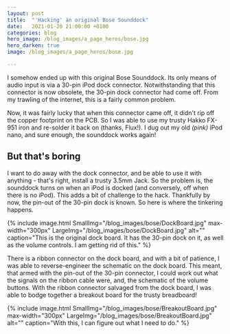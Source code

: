 ```yaml
---
layout: post
title:  "'Hacking' an original Bose Sounddock"
date:   2021-01-20 21:00:00 +0100
categories: blog
hero_image: /blog_images/a_page_heros/bose.jpg
hero_darken: true
image: /blog_images/a_page_heros/bose.jpg

---
```

I somehow ended up with this original Bose Sounddock. Its only means of audio input is via a 30-pin iPod dock connector. Notwithstanding that this connector is now obsolete, the 30-pin dock connector had come off. From my trawling of the internet, this is a fairly common problem.

Now, it was fairly lucky that when this connector came off, it didn't rip off the copper footprint on the PCB. So I was able to use my trusty Hakko FX-951 iron and re-solder it back on (thanks, Flux!). I dug out my old *(pink)* iPod nano, and sure enough, the sounddock works again!

But that's boring
-----------------
I want to do away with the dock connector, and be able to use it with anything - that's right, install a trusty 3.5mm Jack.
So the problem is, the sounddock turns on when an iPod is docked (and conversely, off when there is no iPod). This adds a bit of challenge to the hack. Thankfully by now, the pin-out of the 30-pin dock is known. So here is where the tinkering happens.

{% include image.html 
SmallImg="/blog_images/bose/DockBoard.jpg" max-width="300px" 
LargeImg="/blog_images/bose/DockBoard.jpg" 
alt=""
caption="This is the original dock board. It has the 30-pin dock on it, as well as the volume controls. I am getting rid of this." 
%}

There is a ribbon connector on the dock board, and with a bit of patience, I was able to reverse-engineer the schematic on the dock board. This meant, that armed with the pin-out of the 30-pin connector, I could work out what the signals on the ribbon cable were, and, the schematic of the volume buttons. With the ribbon connector salvaged from the dock board, I was able to bodge together a breakout board for the trusty breadboard!

{% include image.html 
SmallImg="/blog_images/bose/BreakoutBoard.jpg" max-width="300px" 
LargeImg="/blog_images/bose/BreakoutBoard.jpg" 
alt=""
caption="With this, I can figure out what I need to do." 
%}




